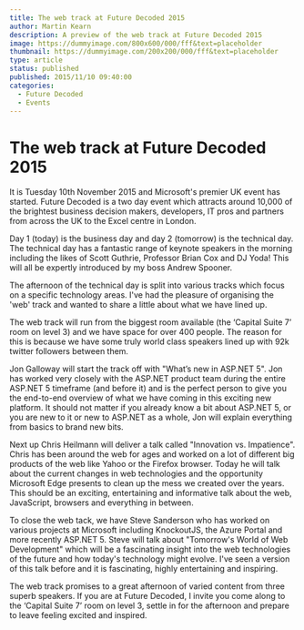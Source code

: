 ```yaml
---
title: The web track at Future Decoded 2015
author: Martin Kearn
description: A preview of the web track at Future Decoded 2015
image: https://dummyimage.com/800x600/000/fff&text=placeholder
thumbnail: https://dummyimage.com/200x200/000/fff&text=placeholder
type: article
status: published
published: 2015/11/10 09:40:00
categories: 
  - Future Decoded
  - Events
---
```


# The web track at Future Decoded 2015

It is Tuesday 10th November 2015 and Microsoft's premier UK event has started. Future Decoded is a two day event which attracts around 10,000 of the brightest business decision makers, developers, IT pros and partners from across the UK to the Excel centre in London.

Day 1 (today) is the business day and day 2 (tomorrow) is the technical day. The technical day has a fantastic range of keynote speakers in the morning including the likes of Scott Guthrie, Professor Brian Cox and DJ Yoda! This will all be expertly introduced by my boss Andrew Spooner.

The afternoon of the technical day is split into various tracks which focus on a specific technology areas. I've had the pleasure of organising the 'web' track and wanted to share a little about what we have lined up.

The web track will run from the biggest room available (the ‘Capital Suite 7’ room on level 3) and we have space for over 400 people. The reason for this is because we have some truly world class speakers lined up with 92k twitter followers between them.

Jon Galloway will start the track off with "What’s new in ASP.NET 5". Jon has worked very closely with the ASP.NET product team during the entire ASP.NET 5 timeframe (and before it) and is the perfect person to give you the end-to-end overview of what we have coming in this exciting new platform. It should not matter if you already know a bit about ASP.NET 5, or you are new to it or new to ASP.NET as a whole, Jon will explain everything from basics to brand new bits.

Next up Chris Heilmann will deliver a talk called "Innovation vs. Impatience". Chris has been around the web for ages and worked on a lot of different big products of the web like Yahoo or the Firefox browser. Today he will talk about the current changes in web technologies and the opportunity Microsoft Edge presents to clean up the mess we created over the years. This should be an exciting, entertaining and informative talk about the web, JavaScript, browsers and everything in between.

To close the web tack, we have Steve Sanderson who has worked on various projects at Microsoft including KnockoutJS, the Azure Portal and more recently ASP.NET 5. Steve will talk about "Tomorrow's World of Web Development" which will be a fascinating insight into the web technologies of the future and how today's technology might evolve. I've seen a version of this talk before and it is fascinating, highly entertaining and inspiring.

The web track promises to a great afternoon of varied content from three superb speakers. If you are at Future Decoded, I invite you come along to the ‘Capital Suite 7’ room on level 3, settle in for the afternoon and prepare to leave feeling excited and inspired.
